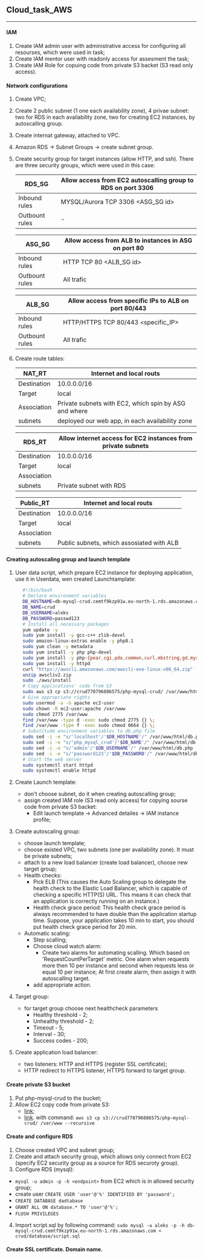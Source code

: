 ## Cloud_task_AWS 
---------------------------------------------------------------------------------------

#### IAM

1) Create IAM admin user with administrative access for configuring all resourses, which were used in task;
2) Create IAM mentor user with readonly access for assesment the task;
3) Create IAM Role for copuing code from private S3 backet (S3 read only access).

#### Network configurations

1) Create VPC;
2) Create 2 public subnet (1 one each availability zone), 4 privae subnet:  two for RDS
   in each availability zone, two for creating EC2 instances, by autoscalling group.
3) Create internat gateway, attached to VPC. 
4) Amazon RDS -> Subnet Groups -> create subnet group.
5) Create security group for target instances (allow HTTP, and ssh). There are three security groups,
   which were used in this case:

   | RDS_SG           | Allow access from EC2 autoscalling group to RDS on port 3306 |
   | ---------------- | ------------------------------------------------------------ |
   | Inbound  rules   | MYSQL/Aurora         TCP       3306          <ASG_SG id>     |
   | Outbount rules   |                               -                              |

   | ASG_SG           | Allow access from ALB to instances in ASG        on port 80  |
   | ---------------- | ------------------------------------------------------------ |
   | Inbound  rules   | HTTP                 TCP       80           <ALB_SG id>      |
   | Outbount rules   |                       All trafic                             |

   | ALB_SG           | Allow access from specific IPs to ALB        on port 80/443  |
   | ---------------- | ------------------------------------------------------------ |
   | Inbound  rules   | HTTP/HTTPS           TCP       80/443      <specific_IP>     |
   | Outbount rules   |                       All trafic                             |

6) Create route tables:

   | NAT_RT           |               Internet and local routs                       |
   | ---------------- | ------------------------------------------------------------ |
   | Destination      |      10.0.0.0/16          |            0.0.0.0/0             |
   | Target           |        local              |            <nat-ID>              |
   | Association      |    Private subnets with EC2, which spin by ASG and where     |
   |    subnets       |   deployed our web app,  in each availability zone           |

   | RDS_RT           | Allow internet access for EC2 instances from private subnets |
   | ---------------- | ------------------------------------------------------------ |
   | Destination      |                      10.0.0.0/16                             |
   | Target           |                        local                                 |
   | Association      |                                                              |
   |    subnets       |                 Private subnet with RDS                      |

   | Public_RT        |                 Internet and local routs                     |
   | ---------------- | ------------------------------------------------------------ |
   | Destination      |      10.0.0.0/16          |            0.0.0.0/0             |
   | Target           |        local              |            <IG -id>              |
   | Association      |                                                              |
   |    subnets       |   Public subnets, which assosiated with ALB                  |


#### Creating autoscaling group and launch template

1) User data script, which prepare EC2 instance for deploying application,
   use it in Userdata, wen created Launchtamplate:

```sh
      #!/bin/bash
      # Declare environment variables
      DB_HOSTNAME=db-mysql-crud.cemtf9kzp91w.eu-north-1.rds.amazonaws.com
      DB_NAME=crud
      DB_USERNAME=aleks
      DB_PASSWORD=passwd123
      # Install all necessary packages
      yum update -y
      sudo yum install -y gcc-c++ zlib-devel 
      sudo amazon-linux-extras enable -y php8.1
      sudo yum clean -y metadata
      sudo yum install -y php php-devel
      sudo yum install -y php-{pear,cgi,pdo,common,curl,mbstring,gd,mysqlnd,gettext,bcmath,json,xml,fpm,intl,zip}
      sudo yum install -y httpd
      curl "https://awscli.amazonaws.com/awscli-exe-linux-x86_64.zip" -o "awscliv2.zip"
      unzip awscliv2.zip
      sudo ./aws/install
      # Copy applications' code from S3
      sudo aws s3 cp s3://crud770796886575/php-mysql-crud/ /var/www/html --recursive
      # Give appropriate rights
      sudo usermod -a -G apache ec2-user
      sudo chown -R ec2-user:apache /var/www
      sudo chmod 2775 /var/www
      find /var/www -type d -exec sudo chmod 2775 {} \;
      find /var/www -type f -exec sudo chmod 0664 {} \;
      # Substitude environment variables to db.php file
      sudo sed -i -e "s/'localhost'/'$DB_HOSTNAME'/" /var/www/html/db.php
      sudo sed -i -e "s/'php_mysql_crud'/'$DB_NAME'/" /var/www/html/db.php
      sudo sed -i -e "s/'admin'/'$DB_USERNAME'/" /var/www/html/db.php
      sudo sed -i -e "s/'password123'/'$DB_PASSWORD'/" /var/www/html/db.php
      # Start the web server
      sudo systemctl start httpd
      sudo systemctl enable httpd

```   

2) Create Launch template:
   - don't choose subnet, do it when creating autoscalling group; 
   - assign created IAM role (S3 read only access) for copying sourse code from private S3 backet:
     - Edit launch template -> Advanced detailes -> IAM instance profile;
3) Create autoscaling group:
   - choose launch template;
   - choose existed VPC, two subnets (one per availability zone). It must be private subnets;
   - attach to a new load balancer (create load balancer), choose new target group;
   - Health checks:
     - Pick ELB (This causes the Auto Scaling group to delegate the health check to the Elastic Load Balancer,
       which is capable of checking a specific HTTP(S) URL. This means it can check that an application is
       correctly running on an instance.)
     - Health check grace period:
       This health check grace period is always recommended to have double than the application startup time.
       Suppose, your application takes 10 min to start, you should put health check grace period for 20 min.
   - Automatic scaling:
     - Step scalling;
     - Choose cloud watch alarm:
       - Create two alarms for automating scalling. Which based on
       'RequestCountPerTarget' metric.
        One alarm when requests more then 10 per instance and second when requests less or equal 10 per instance;
   At first create alarm, then assign it with autoscalling target.
     - add appropriate action.

 4) Target group:
    - for target group choose next healthcheck parameters
       + Healthy threshold - 2;
       + Unhealthy threshold - 2;
       + Timeout - 5;
       + Interval - 30;
       + Success codes - 200;
 5) Create application load balancer:
     - two listeners: HTTP and HTTPS (register SSL certificate);
     - HTTP redirect to HTTPS listener, HTTPS forward to target group.

#### Create private S3 bucket

1) Put php-mysql-crud to the bucket;
2) Allow EC2 copy code from private S3:
   - [link](https://aws.amazon.com/ru/premiumsupport/knowledge-center/ec2-instance-access-s3-bucket/);
   - [link](https://kloudle.com/academy/how-to-transfer-files-between-aws-s3-and-aws-ec2/).
  with command: `aws s3 cp s3://crud770796886575/php-mysql-crud/ /var/www --recursive`

#### Create and configure RDS

1) Choose created VPC and subnet group;
2) Create and attach security group, which allows only connect from EC2
   (specify EC2 security group as a source for RDS securoty group).
3) Configure RDS (mysql):
  - `mysql -u admin -p -h <endpoint>` from EC2 which is in allowed security group;
  - create user `CREATE USER 'user'@'%' IDENTIFIED BY 'password';`
  - `CREATE DATABASE dadtabase`
  - `GRANT ALL ON database.* TO 'user'@'%';`
  - `FLUSH PRIVILEGES`
4) Import script.sql by following command:
  `sudo mysql -u aleks -p -h db-mysql-crud.cemtf9kzp91w.eu-north-1.rds.amazonaws.com < crud/database/script.sql`

#### Create SSL certificate. Domain name.
